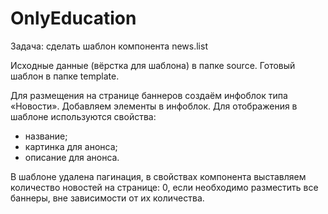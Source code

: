 # OnlyEducation

Задача: сделать шаблон компонента news.list

Исходные данные (вёрстка для шаблона) в папке source. Готовый шаблон в папке template.

Для размещения на странице баннеров создаём инфоблок типа «Новости».
Добавляем элементы в инфоблок. Для отображения в шаблоне используются свойства:
- название;
- картинка для анонса;
- описание для анонса.

В шаблоне удалена пагинация, в свойствах компонента выставляем количество новостей на странице: 0, если необходимо разместить все баннеры, вне зависимости от их количества.
